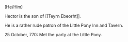 (He/Him)

Hector is the son of [[Teyrn Ebeorht]]. 

He is a rather rude patron of the Little Pony Inn and Tavern.

25 October, 770: Met the party at the Little Pony. 